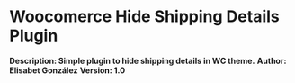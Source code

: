 # Woocomerce Hide Shipping Details Plugin

**Description: Simple plugin to hide shipping details in WC theme.**
**Author: Elisabet González**
**Version: 1.0**
